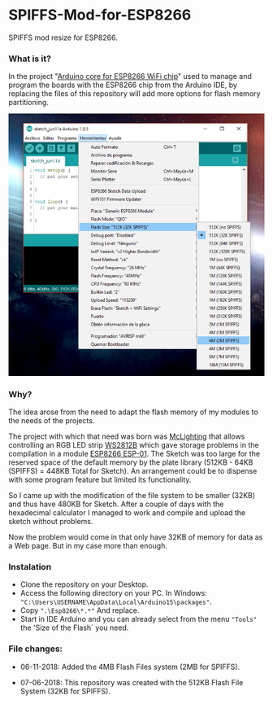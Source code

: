 # SPIFFS-Mod-for-ESP8266

SPIFFS mod resize for ESP8266.

### What is it?

In the project "[Arduino core for ESP8266 WiFi chip](https://github.com/esp8266/Arduino)" used to manage and program the boards with the ESP8266 chip from the Arduino IDE, by replacing the files of this repository will add more options for flash memory partitioning.

![selec-spiffs-4M-2M.png](https://raw.githubusercontent.com/carlymx/SPIFFS-Mod-for-ESP8266/master/imgs/selec-spiffs-4M-2M.png)


### Why?

The idea arose from the need to adapt the flash memory of my modules to the needs of the projects.

The project with which that need was born was [McLighting](https://github.com/toblum/McLighting) that allows controlling an RGB LED strip [WS2812B](https://cdn-shop.adafruit.com/datasheets/WS2812B.pdf) which gave storage problems in the compilation in a module [ESP8266 ESP-01](https://wiki.makersofmurcia.org/_media/esp8266-esp01.jpg?w=200&tok=b539ad). The Sketch was too large for the reserved space of the default memory by the plate library (512KB - 64KB (SPIFFS) = 448KB Total for Sketch).
An arrangement could be to dispense with some program feature but limited its functionality.

So I came up with the modification of the file system to be smaller (32KB) and thus have 480KB for Sketch. After a couple of days with the hexadecimal calculator I managed to work and compile and upload the sketch without problems.

Now the problem would come in that only have 32KB of memory for data as a Web page. But in my case more than enough.

### Instalation

- Clone the repository on your Desktop.
- Access the following directory on your PC. In Windows: ```"C:\Users\USERNAME\AppData\Local\Arduino15\packages"```.
- Copy ```".\Esp8266\*.*"``` And replace.
- Start in IDE Arduino and you can already select from the menu ```"Tools"``` the 'Size of the Flash` you need.


### File changes:

- 06-11-2018: Added the 4MB Flash Files system (2MB for SPIFFS).

- 07-06-2018: This repository was created with the 512KB Flash File System (32KB for SPIFFS).
